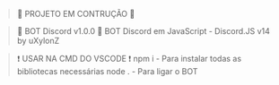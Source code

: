 > 🚧 PROJETO EM CONTRUÇÃO 🚧

> 🤖 BOT Discord v1.0.0 🤖
BOT Discord em JavaScript - Discord.JS v14 by uXylonZ

> ❗ USAR NA CMD DO VSCODE ❗
npm i - Para instalar todas as bibliotecas necessárias
node .  - Para ligar o BOT
